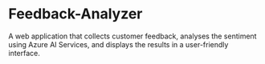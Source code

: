 # Feedback-Analyzer
 A web application that collects customer feedback, analyses the sentiment using Azure AI Services, and displays the results in a user-friendly interface.
